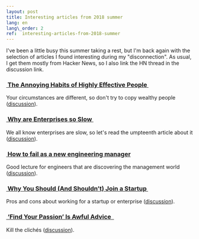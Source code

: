 ```yaml
---
layout: post
title: Interesting articles from 2018 summer
lang: en
lang\_order: 2
ref:  interesting-articles-from-2018-summer
---
```

I've been a little busy this summer taking a rest, but I'm back again with the selection of articles I found interesting during my "disconnection". As usual, I get them mostly from Hacker News, so I also link the HN thread in the discussion link.

### [ The Annoying Habits of Highly Effective People ][1]
Your circumstances are different, so don't try to copy wealthy people ([discussion][2]).

### [ Why are Enterprises so Slow ][3] 
We all know enterprises are slow, so let's read the umpteenth article about it ([discussion][4]).


### [ How to fail as a new engineering manager][5] 
Good lecture for engineers that are discovering the management world ([discussion][6]).


### [ Why You Should (And Shouldn’t) Join a Startup ][7] 
Pros and cons about working for a startup or enterprise ([discussion][8]).


### [ ‘Find Your Passion’ Is Awful Advice  ][9] 
Kill the clichés ([discussion][10]).


[1]:	https://www.economist.com/business/2018/09/29/the-annoying-habits-of-highly-effective-people "The Annoying Habits of Highly Effective People"
[2]:	https://news.ycombinator.com/item?id=18111034 "discussion"
[3]:	https://zwischenzugs.com/2018/10/02/why-are-enterprises-so-slow/ "Why are Enterprises so Slow"
[4]:	https://news.ycombinator.com/item?id=18120462 "discussion"
[5]:	https://blog.usejournal.com/how-to-fail-as-a-new-engineering-manager-30b5fb617a "How to fail as a new engineering manager"
[6]:	https://news.ycombinator.com/item?id=18011381 "discussion"
[7]:	https://www.atrium.co/blog/work-at-a-startup/ "Why You Should (And Shouldn’t) Join a Startup"
[8]:	https://news.ycombinator.com/item?id=17757485 "discussion"
[9]:	https://www.theatlantic.com/amp/article/564932/ "‘Find Your Passion’ Is Awful Advice "
[10]:	https://news.ycombinator.com/item?id=17523149 "discussion"